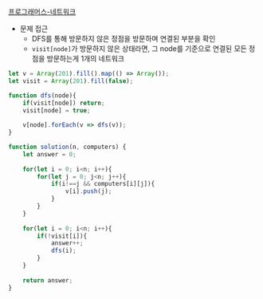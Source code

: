 [프로그래머스-네트워크](https://programmers.co.kr/learn/courses/30/lessons/43162)

- 문제 접근
    - DFS를 통해 방문하지 않은 정점을 방문하며 연결된 부분을 확인
    - `visit[node]`가 방문하지 않은 상태라면, 그 node를 기준으로 연결된 모든 정점을 방문하는게 1개의 네트워크 

```javascript
let v = Array(201).fill().map(() => Array());
let visit = Array(201).fill(false);

function dfs(node){
    if(visit[node]) return;
    visit[node] = true;
    
    v[node].forEach(v => dfs(v));
}

function solution(n, computers) {
    let answer = 0;
    
    for(let i = 0; i<n; i++){
        for(let j = 0; j<n; j++){
            if(i!==j && computers[i][j]){
                v[i].push(j);
            }
        }
    }
    
    for(let i = 0; i<n; i++){
        if(!visit[i]){
            answer++;
            dfs(i);
        }
    }
    
    return answer;
}
```